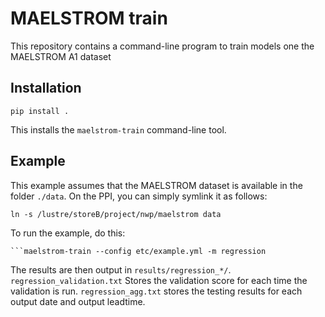 # MAELSTROM train

This repository contains a command-line program to train models one the MAELSTROM A1 dataset


## Installation
```
pip install .
```

This installs the `maelstrom-train` command-line tool.

## Example

This example assumes that the MAELSTROM dataset is available in the folder `./data`. On the PPI, you can simply symlink it as
follows:
```
ln -s /lustre/storeB/project/nwp/maelstrom data
```

To run the example, do this:
```
```maelstrom-train --config etc/example.yml -m regression
```
The results are then output in `results/regression_*/`. `regression_validation.txt` Stores the validation score for each time
the validation is run. `regression_agg.txt` stores the testing results for each output date and output leadtime.
